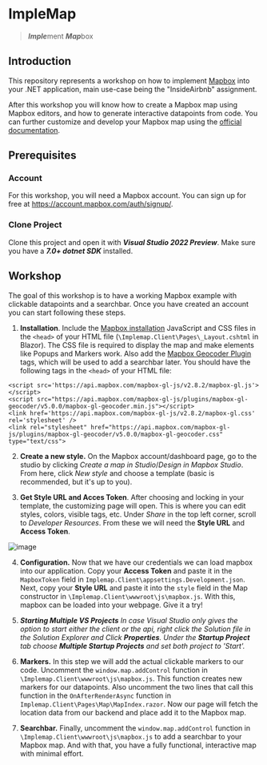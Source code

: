 # ImpleMap

> ***Imple***ment ***Map***box

## Introduction

This repository represents a workshop on how to implement [Mapbox](https://www.mapbox.com/) into your .NET application, main use-case being the "InsideAirbnb" assignment.

After this workshop you will know how to create a Mapbox map using Mapbox editors, and how to generate interactive datapoints from code. You can further customize and develop your Mapbox map using the [official documentation](https://docs.mapbox.com/mapbox-gl-js/guides/).


## Prerequisites

### Account
For this workshop, you will need a Mapbox account. You can sign up for free at https://account.mapbox.com/auth/signup/.

### Clone Project
Clone this project and open it with ***Visual Studio 2022 Preview***. Make sure you have a ***7.0+ dotnet SDK*** installed.



## Workshop

The goal of this workshop is to have a working Mapbox example with clickable datapoints and a searchbar. Once you have created an account you can start following these steps.

1. **Installation**. Include the [Mapbox installation](https://docs.mapbox.com/mapbox-gl-js/guides/install/) JavaScript and CSS files in the `<head>` of your HTML file (`\Implemap.Client\Pages\_Layout.cshtml` in Blazor). The CSS file is required to display the map and make elements like Popups and Markers work. Also add the [Mapbox Geocoder Plugin](https://docs.mapbox.com/mapbox-gl-js/example/mapbox-gl-geocoder/) tags, which will be used to add a searchbar later. You should have the following tags in the `<head>` of your HTML file:

`<script src='https://api.mapbox.com/mapbox-gl-js/v2.8.2/mapbox-gl.js'></script>`<br/>
`<script src="https://api.mapbox.com/mapbox-gl-js/plugins/mapbox-gl-geocoder/v5.0.0/mapbox-gl-geocoder.min.js"></script>`<br/>
`<link href='https://api.mapbox.com/mapbox-gl-js/v2.8.2/mapbox-gl.css' rel='stylesheet' />`<br/>
`<link rel="stylesheet" href="https://api.mapbox.com/mapbox-gl-js/plugins/mapbox-gl-geocoder/v5.0.0/mapbox-gl-geocoder.css" type="text/css">`<br/>
  
2. **Create a new style.** On the Mapbox account/dashboard page, go to the studio by clicking *Create a map in Studio*/*Design in Mapbox Studio*. From here, click *New style* and choose a template (basic is recommended, but it's up to you).
  
3. **Get Style URL and Acces Token**. After choosing and locking in your template, the customizing page will open. This is where you can edit styles, colors, visible tags, etc. Under *Share* in the top left corner, scroll to *Developer Resources*. From these we will need the **Style URL** and **Access Token**.
  
  ![image](https://user-images.githubusercontent.com/38245893/167893325-ebeb3dbd-1653-4e31-90e3-1ea9ccdcc74a.png)

4. **Configuration.** Now that we have our credentials we can load mapbox into our application. Copy your **Access Token** and paste it in the `MapboxToken` field in `Implemap.Client\appsettings.Development.json`. Next, copy your **Style URL** and paste it into the `style` field in the Map constructor in `\Implemap.Client\wwwroot\js\mapbox.js`. With this, mapbox can be loaded into your webpage. Give it a try!

5. ***Starting Multiple VS Projects** In case Visual Studio only gives the option to start either the client or the api, right click the Solution file in the Solution Explorer and Click **Properties**. Under the **Startup Project** tab choose **Multiple Startup Projects** and set both project to 'Start'.*

6. **Markers.** In this step we will add the actual clickable markers to our code. Uncomment the `window.map.addControl` function in `\Implemap.Client\wwwroot\js\mapbox.js`. This function creates new markers for our datapoints. Also uncomment the two lines that call this function in the `OnAfterRenderAsync` function in `Implemap.Client\Pages\Map\MapIndex.razor`. Now our page will fetch the location data from our backend and place add it to the Mapbox map.

7. **Searchbar.** Finally, uncomment the `window.map.addControl` function in `\Implemap.Client\wwwroot\js\mapbox.js` to add a searchbar to your Mapbox map. And with that, you have a fully functional, interactive map with minimal effort.
